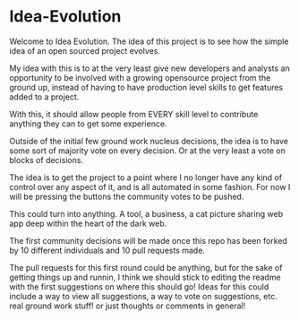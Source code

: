 # Idea-Evolution
Welcome to Idea Evolution. The idea of this project is to see how the simple idea of an open sourced project evolves. 

My idea with this is to at the very least give new developers and analysts an opportunity to be involved with a growing opensource project from the ground up, instead of having to have production level skills to get features added to a project. 

With this, it should allow people from EVERY skill level to contribute anything they can to get some experience.

Outside of the initial few ground work nucleus decisions, the idea is to have some sort of majority vote on every decision. Or at the very least a vote on blocks of decisions. 

The idea is to get the project to a point where I no longer have any kind of control over any aspect of it, and is all automated in some fashion. For now I will be pressing the buttons the community votes to be pushed.

This could turn into anything. A tool, a business, a cat picture sharing web app deep within the heart of the dark web. 

The first community decisions will be made once this repo has been forked by 10 different individuals and 10 pull requests made.
 
The pull requests for this first round could be anything, but for the sake of getting things up and runnin, I think we should stick to editing the readme with the first suggestions on where this should go! Ideas for this could include a way to view all suggestions, a way to vote on suggestions, etc. real ground work stuff! or just thoughts or comments in general! 